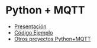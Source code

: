 # Python + MQTT

- [Presentación](PythonVigo_MQTT.pdf)
- [Código Ejemplo](example_mqtt.py)
- [Otros proyectos Python+MQTT](https://github.com/David-Lor?utf8=%E2%9C%93&tab=repositories&q=mqtt&type=&language=python)
